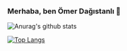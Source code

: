 ### Merhaba, ben Ömer Dağıstanlı 👋

![Anurag's github stats](https://github-readme-stats.vercel.app/api?username=omerdagistanli&show_icons=true&theme=merko)

[![Top Langs](https://github-readme-stats.vercel.app/api/top-langs/?username=omerdagistanli&layout=compact)](https://github.com/anuraghazra/github-readme-stats)
